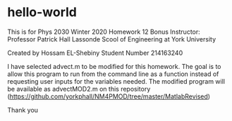 # hello-world
This is for Phys 2030 Winter 2020 Homework 12 Bonus
Instructor: Professor Patrick Hall
Lassonde Scool of Engineering at York University

Created by Hossam EL-Shebiny
Student Number 214163240

I have selected advect.m to be modified for this homework.
The goal is to allow this program to run from the command line as a function instead of requesting user inputs for the variables needed.
The modified program will be available as advectMOD2.m on this repository (https://github.com/yorkphall/NM4PMOD/tree/master/MatlabRevised)

Thank you
